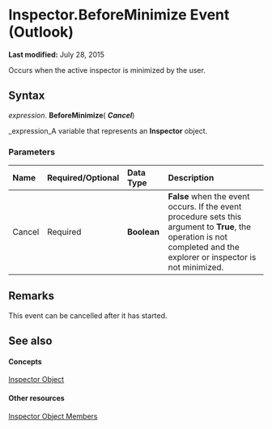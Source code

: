 
# Inspector.BeforeMinimize Event (Outlook)

 **Last modified:** July 28, 2015

Occurs when the active inspector is minimized by the user.

## Syntax

 _expression_. **BeforeMinimize**( **_Cancel_**)

 _expression_A variable that represents an  **Inspector** object.


### Parameters



|**Name**|**Required/Optional**|**Data Type**|**Description**|
|:-----|:-----|:-----|:-----|
|Cancel|Required| **Boolean**| **False** when the event occurs. If the event procedure sets this argument to **True**, the operation is not completed and the explorer or inspector is not minimized.|

## Remarks

This event can be cancelled after it has started.


## See also


#### Concepts


 [Inspector Object](d7384756-669c-0549-1032-c3b864187994.md)
#### Other resources


 [Inspector Object Members](acd3e13f-4727-7966-d2a5-a95e4528425c.md)
